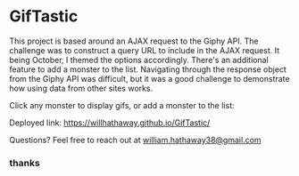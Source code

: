 # GifTastic

This project is based around an AJAX request to the Giphy API. The challenge was to construct a query URL to include in the AJAX request. It being October, I themed the options accordingly. There's an additional feature to add a monster to the list. Navigating through the response object from the Giphy API was difficult, but it was a good challenge to demonstrate how using data from other sites works.

Click any monster to display gifs, or add a monster to the list:



Deployed link: https://willhathaway.github.io/GifTastic/

Questions? Feel free to reach out at <a mailto="william.hathaway38@gmail.com">william.hathaway38@gmail.com</a>

### thanks
